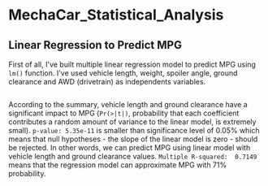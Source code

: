 # MechaCar_Statistical_Analysis

## Linear Regression to Predict MPG
First of all, I've built multiple linear regression model to predict MPG using `lm()` function. I've used vehicle length, weight, spoiler angle, ground clearance and AWD (drivetrain) as independents variables. 

![]()

According to the summary, vehicle length and ground clearance have a significant impact to MPG (`Pr(>|t|)`, probability that each coefficient contributes a random amount of variance to the linear model, is extremely small).
`p-value: 5.35e-11` is smaller than significance level of 0.05% which means that null hypotheses - the slope of the linear model is zero - should be rejected. In other words, we can predict MPG using linear model with vehicle length and ground clearance values.
`Multiple R-squared:  0.7149` means that the regression model can approximate MPG with 71% probability.
